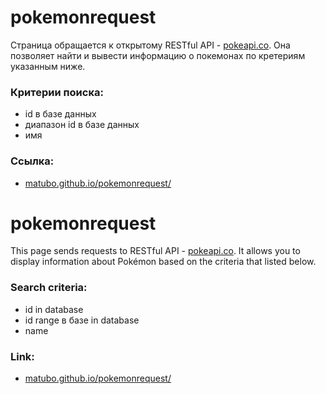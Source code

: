 # pokemonrequest

Страница обращается к открытому RESTful API - [pokeapi.co](https://pokeapi.co/).
Она позволяет найти и вывести информацию о покемонах по кретериям указанным ниже.

### Критерии поиска:
- id в базе данных
- диапазон id в базе данных
- имя

### Ссылка:
 - [matubo.github.io/pokemonrequest/](https://matubo.github.io/pokemonrequest/)

# pokemonrequest

This page sends requests to RESTful API - [pokeapi.co](https://pokeapi.co/).
It allows you to display information about Pokémon based on the criteria that listed below.

### Search criteria:
- id in database
- id range в базе in database
- name

### Link:
 - [matubo.github.io/pokemonrequest/](https://matubo.github.io/pokemonrequest/)
